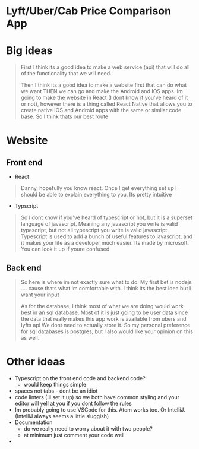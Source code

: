 # Lyft/Uber/Cab Price Comparison App

# Big ideas
> First I think its a good idea to make a web service (api) that will do all of the functionality that we will need.
> 
> Then I think its a good idea to make a website first that can do what we want
> THEN we can go and make the Android and IOS apps.
> Im going to make the website in React (I dont know if you've heard of it or not),
> however there is a thing called React Native that allows you to create native IOS and Android apps with 
> the same or similar code base. So I think thats our best route

# Website

## Front end
- React
> Danny, hopefully you know react. Once I get everything set up I should be able to explain everything to you. Its pretty intuitive


- Typscript
> So I dont know if you've heard of typescript or not, but it is a superset language of javascript.
> Meaning any javascript you write is valid typescript, but not all typescript you write is valid javascript.
> Typescript is used to add a bunch of useful features to javascript, and it makes your life as a developer much easier.
> Its made by microsoft. You can look it up if youre confused

## Back end
> So here is where im not exactly sure what to do.
> My first bet is nodejs .... cause thats what im comfortable with.
> I think its the best idea but I want your input
> 
> As for the database, I think most of what we are doing would work best in an sql database. 
> Most of it is just going to be user data since the data that really makes this app work is available from ubers and lyfts api
> We dont need to actually store it.
> So my personal preference for sql databases is postgres, but I also would like your opinion on this as well.

# Other ideas
- Typescript on the front end code and backend code?
    - would keep things simple
- spaces not tabs - dont be an idiot
- code linters (Ill set it up) so we both have common styling and your editor will yell at you if you dont follow the rules
- Im probably going to use VSCode for this. Atom works too. Or IntelliJ. (IntelliJ always seems a little sluggish)
- Documentation
    - do we really need to worry about it with two people?
    - at minimum just comment your code well
- 

